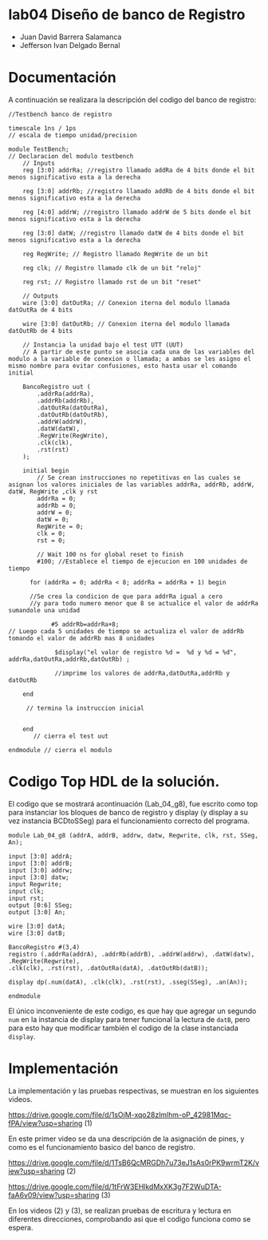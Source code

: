 # lab04 Diseño de banco de Registro
* Juan David Barrera Salamanca
* Jefferson Ivan Delgado Bernal 
# Documentación 
A continuación se realizara la descripción del codigo del banco de registro:
```
//Testbench banco de registro

timescale 1ns / 1ps
// escala de tiempo unidad/precision

module TestBench;
// Declaracion del modulo testbench
	// Inputs
	reg [3:0] addrRa; //registro llamado addRa de 4 bits donde el bit menos significativo esta a la derecha
	
	reg [3:0] addrRb; //registro llamado addRb de 4 bits donde el bit menos significativo esta a la derecha
	
	reg [4:0] addrW; //registro llamado addrW de 5 bits donde el bit menos significativo esta a la derecha
	
	reg [3:0] datW; //registro llamado datW de 4 bits donde el bit menos significativo esta a la derecha
	
	reg RegWrite; // Registro llamado RegWrite de un bit 
	
	reg clk; // Registro llamado clk de un bit "reloj"
	
	reg rst; // Registro llamado rst de un bit "reset"

	// Outputs
	wire [3:0] datOutRa; // Conexion iterna del modulo llamada datOutRa de 4 bits
	
	wire [3:0] datOutRb; // Conexion iterna del modulo llamada datOutRb de 4 bits

	// Instancia la unidad bajo el test UTT (UUT)
	// A partir de este punto se asocia cada una de las variables del modulo a la variable de conexion o llamada; a ambas se les asigno el mismo nombre para evitar confusiones, esto hasta usar el comando initial
	
	BancoRegistro uut (
		.addrRa(addrRa), 
		.addrRb(addrRb), 
		.datOutRa(datOutRa), 
		.datOutRb(datOutRb), 
		.addrW(addrW), 
		.datW(datW), 
		.RegWrite(RegWrite), 
		.clk(clk), 
		.rst(rst)
	);

	initial begin
		// Se crean instrucciones no repetitivas en las cuales se asignan los valores iniciales de las variables addrRa, addrRb, addrW, datW, RegWrite ,clk y rst 
		addrRa = 0;
		addrRb = 0;
		addrW = 0;
		datW = 0;
		RegWrite = 0;
		clk = 0;
		rst = 0;

		// Wait 100 ns for global reset to finish
		#100; //Establece el tiempo de ejecucion en 100 unidades de tiempo
		
      for (addrRa = 0; addrRa < 8; addrRa = addrRa + 1) begin
      
      //Se crea la condicion de que para addrRa igual a cero
      //y para todo numero menor que 8 se actualice el valor de addrRa sumandole una unidad
			
			#5 addrRb=addrRa+8;
// Luego cada 5 unidades de tiempo se actualiza el valor de addrRb tomando el valor de addrRb mas 8 unidades	

			 $display("el valor de registro %d =  %d y %d = %d", addrRa,datOutRa,addrRb,datOutRb) ;
			 
			 //imprime los valores de addrRa,datOutRa,addrRb y datOutRb
			 
    end
    
	 // termina la instruccion inicial
	 
			
	end
       // cierra el test uut
       
endmodule // cierra el modulo 
```

# Codigo Top HDL de la solución.

El codigo que se mostrará acontinuación (Lab_04_g8), fue escrito como top para instanciar los bloques de banco de registro y display (y display a su vez instancia BCDtoSSeg) para el funcionamiento correcto del programa.
```
module Lab_04_g8 (addrA, addrB, addrw, datw, Regwrite, clk, rst, SSeg, An);

input [3:0] addrA;
input [3:0] addrB;
input [3:0] addrw;
input [3:0] datw;
input Regwrite;
input clk;
input rst;
output [0:6] SSeg;
output [3:0] An;

wire [3:0] datA;
wire [3:0] datB;

BancoRegistro #(3,4) 
registro (.addrRa(addrA), .addrRb(addrB), .addrW(addrw), .datW(datw), .RegWrite(Regwrite),
.clk(clk), .rst(rst), .datOutRa(datA), .datOutRb(datB));
	
display dp(.num(datA), .clk(clk), .rst(rst), .sseg(SSeg), .an(An));

endmodule
```
El único inconveniente de este codigo, es que hay que agregar un segundo `num` en la instancia de display para tener funcional la lectura de `datB`, pero para esto hay que modificar también el codigo de la clase instanciada `display`.
# Implementación

La implementación y las pruebas respectivas, se muestran en los siguientes videos.

https://drive.google.com/file/d/1sOjM-xqo28zlmlhm-oP_42981Mqc-fPA/view?usp=sharing   (1)

En este primer video se da una descripción de la asignación de pines, y como es el funcionamiento basico del banco de registro.

https://drive.google.com/file/d/1TsB6QcMRGDh7u73eJ1sAs0rPK9wrmT2K/view?usp=sharing   (2)

https://drive.google.com/file/d/1tFrW3EHlkdMxXK3g7F2WuDTA-faA6v09/view?usp=sharing   (3)

En los videos (2) y (3), se realizan pruebas de escritura y lectura en diferentes direcciones, comprobando asi que el codigo funciona como se espera. 